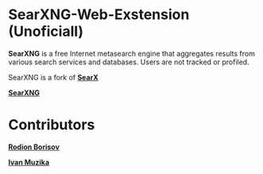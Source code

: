 # SearXNG-Web-Exstension (Unoficiall)
**SearXNG** is a free Internet metasearch engine that aggregates results from various search services and databases. Users are not tracked or profiled.

SearXNG is a fork of <a href="https://github.com/searx/searx"><b>SearX</b></a>

<a href="https://github.com/searxng/searxng"><b>SearXNG</b></a>

# Contributors
[**Rodion Borisov**](https://github.com/vintprox) 

[**Ivan Muzika**](https://github.com/SeryiBaran)
